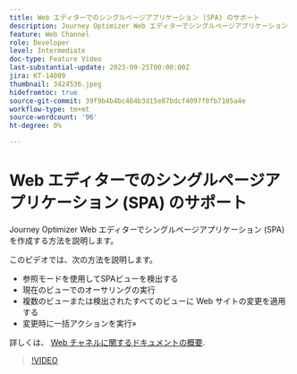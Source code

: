 ```yaml
---
title: Web エディターでのシングルページアプリケーション (SPA) のサポート
description: Journey Optimizer Web エディターでシングルページアプリケーション (SPA) を作成する方法を説明します。
feature: Web Channel
role: Developer
level: Intermediate
doc-type: Feature Video
last-substantial-update: 2023-09-25T00:00:00Z
jira: KT-14009
thumbnail: 3424536.jpeg
hidefromtoc: true
source-git-commit: 39f9b4b4bc464b3d15e87bdcf4097f0fb7105a4e
workflow-type: tm+mt
source-wordcount: '96'
ht-degree: 0%

---
```



# Web エディターでのシングルページアプリケーション (SPA) のサポート

Journey Optimizer Web エディターでシングルページアプリケーション (SPA) を作成する方法を説明します。

このビデオでは、次の方法を説明します。

* 参照モードを使用してSPAビューを検出する
* 現在のビューでのオーサリングの実行
* 複数のビューまたは検出されたすべてのビューに Web サイトの変更を適用する
* 変更時に一括アクションを実行»

詳しくは、 [Web チャネルに関するドキュメントの概要](https://experienceleague.adobe.com/docs/journey-optimizer/using/web/get-started-web.html).

>[!VIDEO](https://video.tv.adobe.com/v/3424536/?learn=on)
